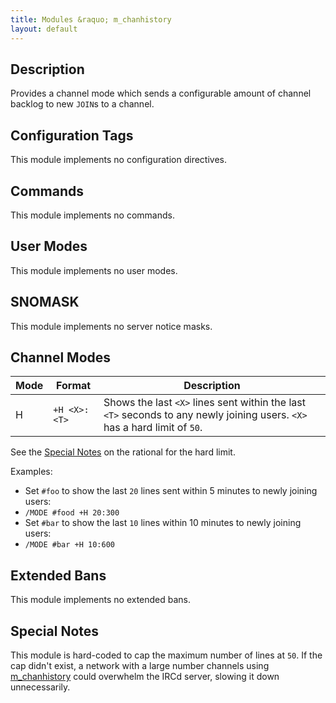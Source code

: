 ```yaml
---
title: Modules &raquo; m_chanhistory
layout: default
---
```


## Description

Provides a channel mode which sends a configurable amount of channel backlog to new `JOIN`s to a channel.

## Configuration Tags

This module implements no configuration directives.

## Commands

This module implements no commands.

## User Modes

This module implements no user modes.

## SNOMASK

This module implements no server notice masks.

## Channel Modes

Mode | Format | Description
---- | ------ | -----------
H | `+H <X>:<T>` | Shows the last `<X>` lines sent within the last `<T>` seconds to any newly joining users. `<X>` has a hard limit of `50`.

See the [Special Notes](chanhistory.md#special-notes) on the rational for the hard limit.

Examples:

* Set `#foo` to show the last `20` lines sent within 5 minutes to newly joining users:
 * `/MODE #food +H 20:300`
* Set `#bar` to show the last `10` lines within 10 minutes to newly joining users:
 * `/MODE #bar +H 10:600`

## Extended Bans

This module implements no extended bans.

## Special Notes

This module is hard-coded to cap the maximum number of lines at `50`. If the cap didn't exist, a network with a large
number channels using [m_chanhistory](chanhistory.md) could overwhelm the IRCd server, slowing it down unnecessarily.
